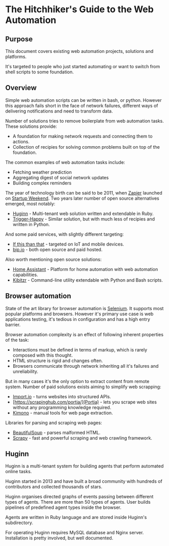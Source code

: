 # The Hitchhiker's Guide to the Web Automation

## Purpose

This document covers existing web automation projects, solutions and platforms.

It's targeted to people who just started automating or want to switch from shell scripts to some foundation.

## Overview

Simple web automation scripts can be written in bash, or python.
However this approach fails short in the face of network failures, different ways of delivering notifications and need to transform data.

Number of solutions tries to remove boilerplate from web automation tasks.
These solutions provide:

* A foundation for making network requests and connecting them to actions.
* Collection of recipies for solving common problems built on top of the foundation.

The common examples of web automation tasks include:

* Fetching weather prediction
* Aggregating digest of social network updates
* Building complex reminders

The year of technology birth can be said to be 2011, when [Zapier](https://zapier.com) launched on [Startup Weekend](http://startupweekend.org/).
Two years later number of open source alternatives emerged, most notably:

* [Huginn](https://github.com/huginn/huginn) - Multi-tenant web solution written and extendable in Ruby.
* [Trigger-Happy](https://trigger-happy.eu/) - Similar solution, but with much less of recipies and written in Python.

And some paid services, with slightly different targeting:

* [If this than that](ifttt.com) - targeted on IoT and mobile devices.
* [bip.io](https://bip.io) - both open source and paid hosted.

Also worth mentioning open source solutions:

* [Home Assistant](https://home-assistant.io/) - Platform for home automation with web automation capabilities.
* [Kibitzr](https://kibitzr.github.io) - Command-line utility extendable with Python and Bash scripts.

## Browser automation

State of the art library for browser automation is [Selenium](selenium-python.readthedocs.io).
It supports most popular platforms and browsers.
However it's primary use case is web applications testing, it's tedious in configuration and has a high entry barrier.

Browser automation complexity is an effect of following inherent properties of the task:

* Interactions must be defined in terms of markup, which is rarely composed with this thought.
* HTML structure is rigid and changes often.
* Browsers communicate through network inheriting all it's failures and unreliability.

But in many cases it's the only option to extract content from remote system.
Number of paid solutions exists aiming to simplify web scrapping:

* [Import.io](https://import.io) - turns websites into structured APIs.
* [https://scrapinghub.com/portia/](Portia) - lets you scrape web sites without any programming knowledge required.
* [Kimono](https://www.kimonolabs.com/) - manual tools for web page extraction.

Libraries for parsing and scraping web pages:

* [BeautifulSoup](https://www.crummy.com/software/BeautifulSoup/) - parses malformed HTML.
* [Scrapy](https://scrapy.org/) - fast and powerful scraping and web crawling framework.

## Huginn

Huginn is a multi-tenant system for building agents that perform automated online tasks.

Huginn started in 2013 and have built a broad community with hundreds of contributors and collected thousands of stars.

Huginn organises directed graphs of events passing between different types of agents.
There are more than 50 types of agents.
User builds pipelines of predefined agent types inside the browser.

Agents are written in Ruby language and are stored inside Huginn's subdirectory.

For operating Huginn requires MySQL database and Nginx server.
Installation is pretty involved, but well documented.
